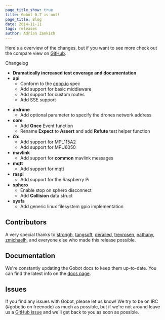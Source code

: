 ```yaml
---
page_title_show: true
title: Gobot 0.7 is out!
page_title: Blog
date: 2014-11-11
tags: releases
author: Adrian Zankich
---
```


Here's a overview of the changes, but if you want to see more check out the compare view on [GitHub](https://github.com/hybridgroup/gobot/compare/0.6.3...0.7).

Changelog  

* **Dramatically increased test coverage and documentation**
* **api**
  - Conform to the [cppp.io](https://github.com/hybridgroup/cppp-io) spec
  - Add support for basic middleware
  - Add support for custom routes
  - Add SSE support
- **ardrone**
  - Add optional parameter to specify the drones network address
- **core**
  - Add **Once** Event function
  - Rename **Expect** to **Assert** and add **Refute** test helper function
- **i2c**
  - Add support for MPL115A2
  - Add support for MPU6050
- **mavlink**
  - Add support for **common** mavlink messages
- **mqtt**
  - Add support for mqtt
- **raspi**
  - Add support for the Raspberry Pi
- **sphero**
  - Enable stop on sphero disconnect
  - Add **Collision** data struct  
- **sysfs**
  - Add generic linux filesystem gpio implementation

## Contributors  

A very special thanks to [strongh](https://github.com/strongh), [tangsoft](https://github.com/tangsoft), [derailed](https://github.com/derailed), [trevrosen](https://github.com/trevrosen), [nathany](https://github.com/nathany), [zmichaelh](https://github.com/nzmichaelh), and everyone else who made this release possible.   

## Documentation

We're constantly updating the Gobot docs to keep them up-to-date. You can find the latest info on the [docs page](http://gobot.io/documentation/).  

## Issues

If you find any issues with Gobot, please let us know! We try to be on IRC (#gobotio on freenode) as much as possible, but if we're not around leave us a [GitHub issue](https://github.com/hybridgroup/gobot/issues) and we'll get back to you as soon as possible.
